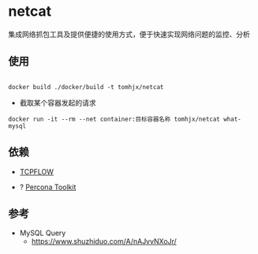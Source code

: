 # netcat
集成网络抓包工具及提供便捷的使用方式，便于快速实现网络问题的监控、分析


## 使用

```

docker build ./docker/build -t tomhjx/netcat

```


* 截取某个容器发起的请求

```
docker run -it --rm --net container:目标容器名称 tomhjx/netcat what-mysql

```

## 依赖

* [TCPFLOW](https://github.com/simsong/tcpflow)

* ? [Percona Toolkit](https://www.percona.com/software/database-tools/percona-toolkit)


## 参考

* MySQL Query
    * https://www.shuzhiduo.com/A/nAJvvNXoJr/